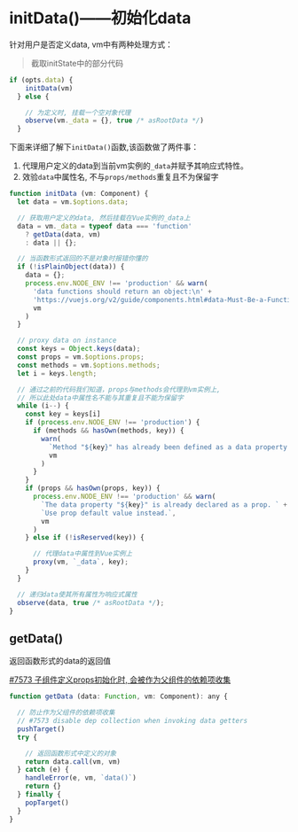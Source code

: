 # initData()——初始化data
针对用户是否定义data, vm中有两种处理方式：

> 截取initState中的部分代码
```js
if (opts.data) {
    initData(vm)
  } else {

    // 为定义时, 挂载一个空对象代理
    observe(vm._data = {}, true /* asRootData */)
  }
```

下面来详细了解下`initData()`函数,该函数做了两件事：
1. 代理用户定义的data到当前vm实例的`_data`并赋予其响应式特性。
2. 效验`data`中属性名, 不与`props/methods`重复且不为保留字
```js
function initData (vm: Component) {
  let data = vm.$options.data;

  // 获取用户定义的data, 然后挂载在Vue实例的_data上
  data = vm._data = typeof data === 'function'
    ? getData(data, vm)
    : data || {};

  // 当函数形式返回的不是对象时报错你懂的
  if (!isPlainObject(data)) {
    data = {};
    process.env.NODE_ENV !== 'production' && warn(
      'data functions should return an object:\n' +
      'https://vuejs.org/v2/guide/components.html#data-Must-Be-a-Function',
      vm
    )
  }

  // proxy data on instance
  const keys = Object.keys(data);
  const props = vm.$options.props;
  const methods = vm.$options.methods;
  let i = keys.length;

  // 通过之前的代码我们知道，props与methods会代理到vm实例上,
  // 所以此处data中属性名不能与其重复且不能为保留字
  while (i--) {
    const key = keys[i]
    if (process.env.NODE_ENV !== 'production') {
      if (methods && hasOwn(methods, key)) {
        warn(
          `Method "${key}" has already been defined as a data property.`,
          vm
        )
      }
    }
    if (props && hasOwn(props, key)) {
      process.env.NODE_ENV !== 'production' && warn(
        `The data property "${key}" is already declared as a prop. ` +
        `Use prop default value instead.`,
        vm
      )
    } else if (!isReserved(key)) {

      // 代理data中属性到Vue实例上
      proxy(vm, `_data`, key);
    }
  }

  // 递归data使其所有属性为响应式属性
  observe(data, true /* asRootData */);
}
```

## getData()
返回函数形式的data的返回值

[#7573 子组件定义props初始化时, 会被作为父组件的依赖项收集](https://github.com/vuejs/vue/issues/7573)
```js
function getData (data: Function, vm: Component): any {

  // 防止作为父组件的依赖项收集
  // #7573 disable dep collection when invoking data getters
  pushTarget()
  try {

    // 返回函数形式中定义的对象
    return data.call(vm, vm)
  } catch (e) {
    handleError(e, vm, `data()`)
    return {}
  } finally {
    popTarget()
  }
}
```